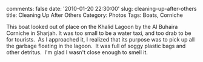 comments: false
date: '2010-01-20 22:30:00'
slug: cleaning-up-after-others
title: Cleaning Up After Others
Category: Photos
Tags: Boats, Corniche

<!-- ai c /wp/IMG_8639_SMALL.jpg /wp/IMG_8639_SMALL-440x293.jpg 440 293 Tethered to the shore, this boat is used to pick up garbage floating in the lagoon by the Sharjah Corniche -->

This boat looked out of place on the Khalid Lagoon by the Al Buhaira Corniche
in Sharjah. It was too small to be a water taxi, and too drab to be for
tourists.  As I approached it, I realized that its purpose was to pick up all
the garbage floating in the lagoon.  It was full of soggy plastic bags and
other detritus.  I'm glad I wasn't close enough to smell it.
